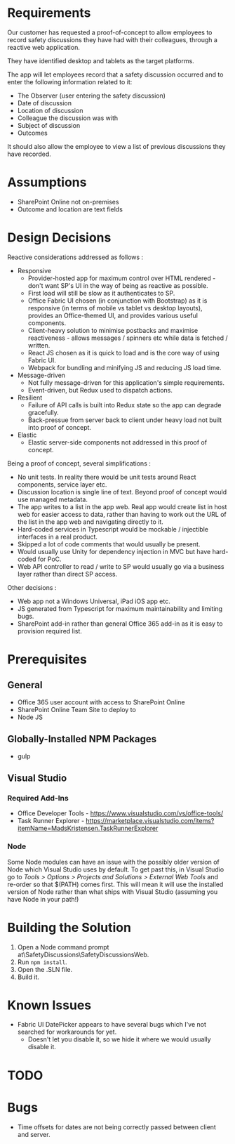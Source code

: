 # Requirements
Our customer has requested a proof-of-concept to allow employees to record safety discussions they have had with their colleagues, through a reactive web application. 

They have identified desktop and tablets as the target platforms. 

The app will let employees record that a safety discussion occurred and to enter the following information related to it: 

- The Observer (user entering the safety discussion) 
- Date of discussion 
- Location of discussion 
- Colleague the discussion was with 
- Subject of discussion 
- Outcomes 

It should also allow the employee to view a list of previous discussions they have recorded. 

# Assumptions
- SharePoint Online not on-premises
- Outcome and location are text fields

# Design Decisions
Reactive considerations addressed as follows :
- Responsive
    - Provider-hosted app for maximum control over HTML rendered - don't want SP's UI in the way of being as reactive as possible.
    - First load will still be slow as it authenticates to SP.
    - Office Fabric UI chosen (in conjunction with Bootstrap) as it is responsive (in terms of mobile vs tablet vs desktop layouts), provides an Office-themed UI, and provides various useful components.
    - Client-heavy solution to minimise postbacks and maximise reactiveness - allows messages / spinners etc while data is fetched / written.
    - React JS chosen as it is quick to load and is the core way of using Fabric UI.
    - Webpack for bundling and minifying JS and reducing JS load time.
- Message-driven
  - Not fully message-driven for this application's simple requirements. 
  - Event-driven, but Redux used to dispatch actions.
- Resilient
  - Failure of API calls is built into Redux state so the app can degrade gracefully.
  - Back-pressue from server back to client under heavy load not built into proof of concept.
- Elastic
  - Elastic server-side components not addressed in this proof of concept.

Being a proof of concept, several simplifications :
  - No unit tests. In reality there would be unit tests around React components, service layer etc.
  - Discussion location is single line of text. Beyond proof of concept would use managed metadata.
  - The app writes to a list in the app web. Real app would create list in host web for easier access to data, rather than having to work out the URL of the list in the app web and navigating directly to it.
  - Hard-coded services in Typescript would be mockable / injectible interfaces in a real product.
  - Skipped a lot of code comments that would usually be present.
  - Would usually use Unity for dependency injection in MVC but have hard-coded for PoC.
  - Web API controller to read / write to SP would usually go via a business layer rather than direct SP access.

Other decisions :
- Web app not a Windows Universal, iPad iOS app etc.
- JS generated from Typescript for maximum maintainability and limiting bugs.
- SharePoint add-in rather than general Office 365 add-in as it is easy to provision required list.



# Prerequisites
## General
- Office 365 user account with access to SharePoint Online
- SharePoint Online Team Site to deploy to
- Node JS

## Globally-Installed NPM Packages
- gulp

## Visual Studio
### Required Add-Ins
- Office Developer Tools - https://www.visualstudio.com/vs/office-tools/
- Task Runner Explorer - https://marketplace.visualstudio.com/items?itemName=MadsKristensen.TaskRunnerExplorer

### Node
Some Node modules can have an issue with the possibly older version of Node which Visual Studio uses by default. To get past this, in Visual Studio go to *Tools > Options > Projects and Solutions > External Web Tools* and re-order so that $(PATH) comes first. This will mean it will use the installed version of Node rather than what ships with Visual Studio (assuming you have Node in your path!)

# Building the Solution
1. Open a Node command prompt at\SafetyDiscussions\SafetyDiscussionsWeb.
2. Run `npm install`.
3. Open the .SLN file.
4. Build it.

# Known Issues
- Fabric UI DatePicker appears to have several bugs which I've not searched for workarounds for yet.
  - Doesn't let you disable it, so we hide it where we would usually disable it.

# TODO


# Bugs
- Time offsets for dates are not being correctly passed between client and server.